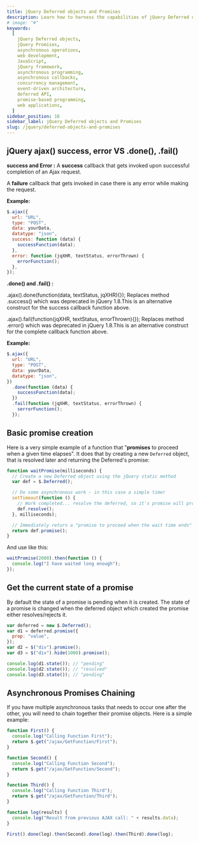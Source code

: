 ```yaml
---
title: jQuery Deferred objects and Promises
description: Learn how to harness the capabilities of jQuery Deferred objects and Promises to handle asynchronous operations effectively. Explore their features, benefits, and practical implementations to optimize your web development workflow
# image: "#"
keywords:
  [
    jQuery Deferred objects,
    jQuery Promises,
    asynchronous operations,
    web development,
    JavaScript,
    jQuery framework,
    asynchronous programming,
    asynchronous callbacks,
    concurrency management,
    event-driven architecture,
    deferred API,
    promise-based programming,
    web applications,
  ]
sidebar_position: 16
sidebar_label: jQuery Deferred objects and Promises
slug: /jquery/deferred-objects-and-promises
---
```


## jQuery ajax() success, error VS .done(), .fail()

**success and Error :**
A **success** callback that gets invoked upon successful completion of an Ajax request.

A **failure** callback that gets invoked in case there is any error while making the request.

**Example:**

```js
$.ajax({
  url: "URL",
  type: "POST",
  data: yourData,
  datatype: "json",
  success: function (data) {
    successFunction(data);
  },
  error: function (jqXHR, textStatus, errorThrown) {
    errorFunction();
  },
});
```

**.done() and .fail() :**

.ajax().done(function(data, textStatus, jqXHR){});
Replaces method .success() which was deprecated in jQuery 1.8.This is an alternative construct for the success callback function above.

.ajax().fail(function(jqXHR, textStatus, errorThrown){});
Replaces method .error() which was deprecated in jQuery 1.8.This is an alternative construct for the complete callback function above.

**Example:**

```js
$.ajax({
  url: "URL",
  type: "POST",
  data: yourData,
  datatype: "json",
})
  .done(function (data) {
    successFunction(data);
  })
  .fail(function (jqXHR, textStatus, errorThrown) {
    serrorFunction();
  });
```

## Basic promise creation

Here is a very simple example of a function that "**promises** to proceed when a given time elapses". It does that by creating a new `Deferred` object, that is resolved later and returning the Deferred's promise:

```js
function waitPromise(milliseconds) {
  // Create a new Deferred object using the jQuery static method
  var def = $.Deferred();

  // Do some asynchronous work - in this case a simple timer
  setTimeout(function () {
    // Work completed... resolve the deferred, so it's promise will proceed
    def.resolve();
  }, milliseconds);

  // Immediately return a "promise to proceed when the wait time ends"
  return def.promise();
}
```

And use like this:

```js
waitPromise(2000).then(function () {
  console.log("I have waited long enough");
});
```

## Get the current state of a promise

By default the state of a promise is pending when it is created. The state of a promise is changed when the deferred object which created the promise either resolves/rejects it.

```js
var deferred = new $.Deferred();
var d1 = deferred.promise({
  prop: "value",
});
var d2 = $("div").promise();
var d3 = $("div").hide(1000).promise();

console.log(d1.state()); // "pending"
console.log(d2.state()); // "resolved"
console.log(d3.state()); // "pending"
```

## Asynchronous Promises Chaining

If you have multiple asynchronous tasks that needs to occur one after the other, you will need to chain together their promise objects. Here is a simple example:

```js
function First() {
  console.log("Calling Function First");
  return $.get("/ajax/GetFunction/First");
}

function Second() {
  console.log("Calling Function Second");
  return $.get("/ajax/GetFunction/Second");
}

function Third() {
  console.log("Calling Function Third");
  return $.get("/ajax/GetFunction/Third");
}

function log(results) {
  console.log("Result from previous AJAX call: " + results.data);
}

First().done(log).then(Second).done(log).then(Third).done(log);
```
